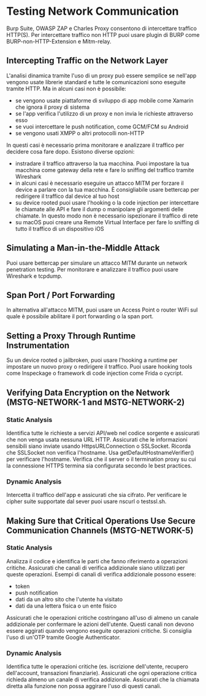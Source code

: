 # Testing Network Communication

Burp Suite, OWASP ZAP e Charles Proxy consentono di intercettare traffico HTTP(S).
Per intercettare traffico non HTTP puoi usare plugin di BURP come BURP-non-HTTP-Extension e Mitm-relay.

## Intercepting Traffic on the Network Layer

L'analisi dinamica tramite l'uso di un proxy può essere semplice se nell'app vengono usate librerie standard e tutte le comunicazioni sono eseguite tramite HTTP.
Ma in alcuni casi non è possibile:

- se vengono usate piattaforme di sviluppo di app mobile come Xamarin che ignora il proxy di sistema
- se l'app verifica l'utilizzo di un proxy e non invia le richieste attraverso esso
- se vuoi intercettare le push notification, come GCM/FCM su Android
- se vengono usati XMPP o altri protocolli non-HTTP

In questi casi è necessario prima monitorare e analizzare il traffico per decidere cosa fare dopo.
Esistono diverse opzioni:

- instradare il traffico attraverso la tua macchina.
Puoi impostare la tua macchina come gateway della rete e fare lo sniffing del traffico tramite Wireshark
- in alcuni casi è necessario eseguire un attacco MITM per forzare il device a parlare con la tua macchina.
È consigliabile usare bettercap per redirigere il traffico dal device al tuo host
- su device rooted puoi usare l'hooking o la code injection per intercettare le chiamate alle API e fare il dump o manipolare gli argomenti delle chiamate.
In questo modo non è necessario ispezionare il traffico di rete
- su macOS puoi creare una Remote Virtual Interface per fare lo sniffing di tutto il traffico di un dispositivo iOS

## Simulating a Man-in-the-Middle Attack

Puoi usare bettercap per simulare un attacco MITM durante un network penetration testing.
Per monitorare e analizzare il traffico puoi usare Wireshark e tcpdump.

## Span Port / Port Forwarding

In alternativa all'attacco MITM, puoi usare un Access Point o router WiFi sul quale è possibile abilitare il port forwarding o la span port.

## Setting a Proxy Through Runtime Instrumentation

Su un device rooted o jailbroken, puoi usare l'hooking a runtime per impostare un nuovo proxy o redirigere il traffico.
Puoi usare hooking tools come Inspeckage o framework di code injection come Frida o cycript.

## Verifying Data Encryption on the Network (MSTG-NETWORK-1 and MSTG-NETWORK-2)

### Static Analysis

Identifica tutte le richieste a servizi API/web nel codice sorgente e assicurati che non venga usata nessuna URL HTTP.
Assicurati che le informazioni sensibili siano inviate usando HttpsURLConnection o SSLSocket.
Ricorda che SSLSocket non verifica l'hostname.
Usa getDefaultHostnameVerifier() per verificare l'hostname.
Verifica che il server o il termination proxy su cui la connessione HTTPS termina sia configurata secondo le best practices.

### Dynamic Analysis

Intercetta il traffico dell'app e assicurati che sia cifrato.
Per verificare le cipher suite supportate dal sever puoi usare nscurl o testssl.sh.

## Making Sure that Critical Operations Use Secure Communication Channels (MSTG-NETWORK-5)

### Static Analysis

Analizza il codice e identifica le parti che fanno riferimento a operazioni critiche.
Assicurati che canali di verifica addizionale siano utilizzati per queste operazioni.
Esempi di canali di verifica addizionale possono essere:

- token
- push notification
- dati da un altro sito che l'utente ha visitato
- dati da una lettera fisica o un ente fisico

Assicurati che le operazioni critiche costringano all'uso di almeno un canale addizionale per confermare le azioni dell'utente.
Questi canali non devono essere aggirati quando vengono eseguite operazioni critiche.
Si consiglia l'uso di un'OTP tramite Google Authenticator.

### Dynamic Analysis

Identifica tutte le operazioni critiche (es. iscrizione dell'utente, recupero dell'account, transazioni finanziarie).
Assicurati che ogni operazione critica richieda almeno un canale di verifica addizionale.
Assicurati che la chiamata diretta alla funzione non possa aggirare l'uso di questi canali.
